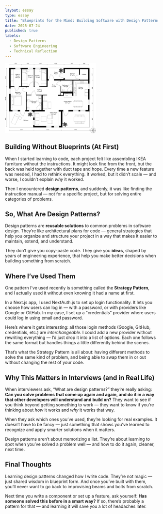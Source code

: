 ```yaml
---
layout: essay
type: essay
title: "Blueprints for the Mind: Building Software with Design Patterns"
date: 2025-07-24
published: true
labels:
  - Design Patterns
  - Software Engineering
  - Technical Reflection
---
```


<div class="text-center mb-4">
  <img width="300px" class="img-fluid rounded pe-4 shadow" src="../img/design-patterns/blueprint.jpg" alt="Software Blueprint">
</div>

## Building Without Blueprints (At First)

When I started learning to code, each project felt like assembling IKEA furniture without the instructions. It might look fine from the front, but the back was held together with duct tape and hope. Every time a new feature was needed, I had to rethink everything. It worked, but it didn’t scale — and worse, I couldn’t explain *why* it worked.

Then I encountered **design patterns**, and suddenly, it was like finding the instruction manual — not for a specific project, but for solving entire categories of problems.

## So, What Are Design Patterns?

Design patterns are **reusable solutions** to common problems in software design. They’re like architectural plans for code — general strategies that help you organize and structure your project in a way that makes it easier to maintain, extend, and understand.

They don’t give you copy-paste code. They give you **ideas**, shaped by years of engineering experience, that help you make better decisions when building something from scratch.

## Where I’ve Used Them

One pattern I’ve used recently is something called the **Strategy Pattern**, and I actually used it without even knowing it had a name at first.

In a Next.js app, I used NextAuth.js to set up login functionality. It lets you choose how users can log in — with a password, or with providers like Google or GitHub. In my case, I set up a "credentials" provider where users could log in using email and password.

Here’s where it gets interesting: all those login methods (Google, GitHub, credentials, etc.) are *interchangeable*. I could add a new provider without rewriting everything — I’d just drop it into a list of options. Each one follows the same format but handles things a little differently behind the scenes.

That’s what the Strategy Pattern is all about: having different methods to solve the same kind of problem, and being able to swap them in or out without changing the rest of your code.

## Why This Matters in Interviews (and in Real Life)

When interviewers ask, “What are design patterns?” they’re really asking: **Can you solve problems that come up again and again, and do it in a way that other developers will understand and build on?** They want to see if you think beyond getting something to work — they want to know if you’re thinking about *how* it works and *why* it works that way.

When they ask which ones you’ve used, they’re looking for real examples. It doesn’t have to be fancy — just something that shows you’ve learned to recognize and apply smarter solutions when it matters.

Design patterns aren’t about memorizing a list. They’re about learning to spot when you’ve solved a problem well — and how to do it again, cleaner, next time.

## Final Thoughts

Learning design patterns changed how I write code. They’re not magic — just shared wisdom in blueprint form. And once you’ve built with them, you’ll never want to go back to improvising beams and bolts from scratch.

Next time you write a component or set up a feature, ask yourself: **Has someone solved this before in a smart way?** If so, there’s probably a pattern for that — and learning it will save you a lot of headaches later.
